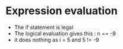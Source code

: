 # Expression evaluation

- The if statement is legal
- The logical evaluation gives this : n == -9
- it does nothing as i = 5 and 5 != -9